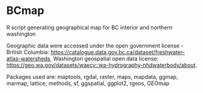 # BCmap
R script generating geographical map for BC interior and northern washington

Geographic data were accessed under the open government license - British Columbia:
https://catalogue.data.gov.bc.ca/dataset/freshwater-atlas-watersheds 
Washington geospatial open data license: 
https://geo.wa.gov/datasets/waecy::wa-hydrography-nhdwaterbody/about.

Packages used are: maptools, rgdal, raster, maps, mapdata, ggmap, marmap, lattice, methods, sf, ggspatial, ggplot2, rgeos, GEOmap
